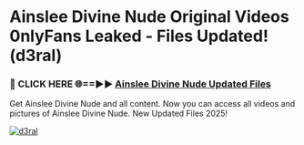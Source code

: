 # Ainslee Divine Nude Original Videos 0nlyFans Leaked - Files Updated! (d3ral)

<h3>🔴 CLICK HERE 🌐==►► <a href="https://tinyurl.com/yc6ubb5a" rel="nofollow">Ainslee Divine Nude Updated Files</a></h3>

Get Ainslee Divine Nude and all content. Now you can access all videos and pictures of Ainslee Divine Nude. New Updated Files 2025!

[![d3ral](https://i.imgur.com/7eu0CRL.gif)](https://tinyurl.com/yc6ubb5a)
